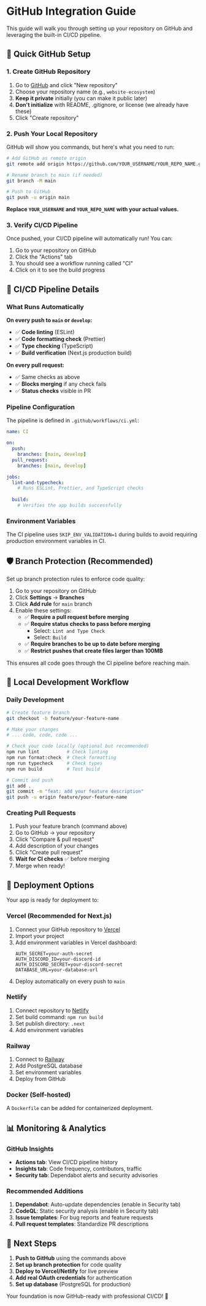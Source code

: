 # GitHub Integration Guide

This guide will walk you through setting up your repository on GitHub and leveraging the built-in CI/CD pipeline.

## 🚀 Quick GitHub Setup

### 1. Create GitHub Repository

1. Go to [GitHub](https://github.com) and click "New repository"
2. Choose your repository name (e.g., `website-ecosystem`)
3. **Keep it private** initially (you can make it public later)
4. **Don't initialize** with README, .gitignore, or license (we already have these)
5. Click "Create repository"

### 2. Push Your Local Repository

GitHub will show you commands, but here's what you need to run:

```bash
# Add GitHub as remote origin
git remote add origin https://github.com/YOUR_USERNAME/YOUR_REPO_NAME.git

# Rename branch to main (if needed)
git branch -M main

# Push to GitHub
git push -u origin main
```

**Replace `YOUR_USERNAME` and `YOUR_REPO_NAME` with your actual values.**

### 3. Verify CI/CD Pipeline

Once pushed, your CI/CD pipeline will automatically run! You can:

1. Go to your repository on GitHub
2. Click the "Actions" tab
3. You should see a workflow running called "CI"
4. Click on it to see the build progress

## 🔄 CI/CD Pipeline Details

### What Runs Automatically

**On every push to `main` or `develop`:**
- ✅ **Code linting** (ESLint)
- ✅ **Code formatting check** (Prettier)
- ✅ **Type checking** (TypeScript)
- ✅ **Build verification** (Next.js production build)

**On every pull request:**
- ✅ Same checks as above
- ✅ **Blocks merging** if any check fails
- ✅ **Status checks** visible in PR

### Pipeline Configuration

The pipeline is defined in `.github/workflows/ci.yml`:

```yaml
name: CI

on:
  push:
    branches: [main, develop]
  pull_request:
    branches: [main, develop]

jobs:
  lint-and-typecheck:
    # Runs ESLint, Prettier, and TypeScript checks
    
  build:
    # Verifies the app builds successfully
```

### Environment Variables

The CI pipeline uses `SKIP_ENV_VALIDATION=1` during builds to avoid requiring production environment variables in CI.

## 🛡️ Branch Protection (Recommended)

Set up branch protection rules to enforce code quality:

1. Go to your repository on GitHub
2. Click **Settings** → **Branches**
3. Click **Add rule** for `main` branch
4. Enable these settings:
   - ✅ **Require a pull request before merging**
   - ✅ **Require status checks to pass before merging**
     - Select: `Lint and Type Check`
     - Select: `Build`
   - ✅ **Require branches to be up to date before merging**
   - ✅ **Restrict pushes that create files larger than 100MB**

This ensures all code goes through the CI pipeline before reaching main.

## 🔧 Local Development Workflow

### Daily Development

```bash
# Create feature branch
git checkout -b feature/your-feature-name

# Make your changes
# ... code, code, code ...

# Check your code locally (optional but recommended)
npm run lint          # Check linting
npm run format:check  # Check formatting  
npm run typecheck     # Check types
npm run build         # Test build

# Commit and push
git add .
git commit -m "feat: add your feature description"
git push -u origin feature/your-feature-name
```

### Creating Pull Requests

1. Push your feature branch (command above)
2. Go to GitHub → your repository
3. Click "Compare & pull request" 
4. Add description of your changes
5. Click "Create pull request"
6. **Wait for CI checks** ✅ before merging
7. Merge when ready!

## 🚀 Deployment Options

Your app is ready for deployment to:

### Vercel (Recommended for Next.js)

1. Connect your GitHub repository to [Vercel](https://vercel.com)
2. Import your project
3. Add environment variables in Vercel dashboard:
   ```
   AUTH_SECRET=your-auth-secret
   AUTH_DISCORD_ID=your-discord-id  
   AUTH_DISCORD_SECRET=your-discord-secret
   DATABASE_URL=your-database-url
   ```
4. Deploy automatically on every push to `main`

### Netlify

1. Connect repository to [Netlify](https://netlify.com)
2. Set build command: `npm run build`
3. Set publish directory: `.next`
4. Add environment variables

### Railway

1. Connect to [Railway](https://railway.app)
2. Add PostgreSQL database
3. Set environment variables
4. Deploy from GitHub

### Docker (Self-hosted)

A `Dockerfile` can be added for containerized deployment.

## 📊 Monitoring & Analytics

### GitHub Insights

- **Actions tab**: View CI/CD pipeline history
- **Insights tab**: Code frequency, contributors, traffic
- **Security tab**: Dependabot alerts and security advisories

### Recommended Additions

1. **Dependabot**: Auto-update dependencies (enable in Security tab)
2. **CodeQL**: Static security analysis (enable in Security tab)
3. **Issue templates**: For bug reports and feature requests
4. **Pull request templates**: Standardize PR descriptions

## 🎯 Next Steps

1. **Push to GitHub** using the commands above
2. **Set up branch protection** for code quality
3. **Deploy to Vercel/Netlify** for live preview
4. **Add real OAuth credentials** for authentication
5. **Set up database** (PostgreSQL for production)

Your foundation is now GitHub-ready with professional CI/CD! 🎉